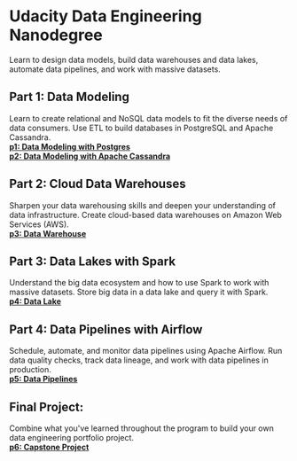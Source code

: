 # Udacity Data Engineering Nanodegree
Learn to design data models, build data warehouses and data lakes, automate data pipelines, and work with massive datasets.


## Part 1: Data Modeling
Learn to create relational and NoSQL data models to fit the diverse needs of data consumers. Use ETL to build databases in PostgreSQL and Apache Cassandra.
<br>[**p1: Data Modeling with Postgres**]()
<br>[**p2: Data Modeling with Apache Cassandra**]()


## Part 2: Cloud Data Warehouses
Sharpen your data warehousing skills and deepen your understanding of data infrastructure. Create cloud-based data warehouses on Amazon Web Services (AWS).
<br>[**p3: Data Warehouse**]()


## Part 3: Data Lakes with Spark
Understand the big data ecosystem and how to use Spark to work with massive datasets. Store big data in a data lake and query it with Spark.
<br>[**p4: Data Lake**]()


## Part 4: Data Pipelines with Airflow
Schedule, automate, and monitor data pipelines using Apache Airflow. Run data quality checks, track data lineage, and work with data pipelines in production.
[<br>**p5: Data Pipelines**]()


## Final Project:
Combine what you've learned throughout the program to build your own data engineering portfolio project.
<br>[**p6: Capstone Project**]()
